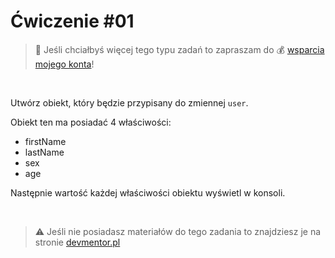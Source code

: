 # Ćwiczenie #01

> :loudspeaker: Jeśli chciałbyś więcej tego typu zadań to zapraszam do :moneybag: [wsparcia mojego konta](https://github.com/sponsors/devmentor-pl)!

&nbsp;

Utwórz obiekt, który będzie przypisany do zmiennej `user`. 

Obiekt ten ma posiadać 4 właściwości:
* firstName
* lastName
* sex
* age 

Następnie wartość każdej właściwości obiektu wyświetl w konsoli.


&nbsp;

> :warning: Jeśli nie posiadasz materiałów do tego zadania to znajdziesz je na stronie [devmentor.pl](https://devmentor.pl/p/js-basics/)
